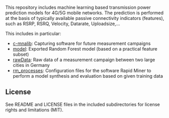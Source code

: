 
This repository includes machine learning based transmission power prediction models for 4G/5G mobile networks.
The prediction is performed at the basis of typically available passive connectivity indicators (features), such as RSRP, RSRQ, Velocity, Datarate, Uploadsize,...

This includes in particular:

* [c-mnalib](c-mnalib/README.md): Capturing software for future measurement campaigns
* [model](model/README.md): Exported Random Forest model (based on a practical feature subset)
* [rawData](rawData/README.md): Raw data of a measurement campaign between two large cities in Germany
* [rm_processes](rm_processes/README.md): Configuration files for the software Rapid Miner to perform a model synthesis and evaluation based on given training data

## License
See README and LICENSE files in the included subdirectories for license rights and limitations (MIT).